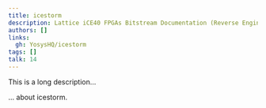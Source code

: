 ```yaml
---
title: icestorm
description: Lattice iCE40 FPGAs Bitstream Documentation (Reverse Engineered)
authors: []
links:
  gh: YosysHQ/icestorm
tags: []
talk: 14
---
```


This is a long description...
<!--more-->
... about icestorm.

